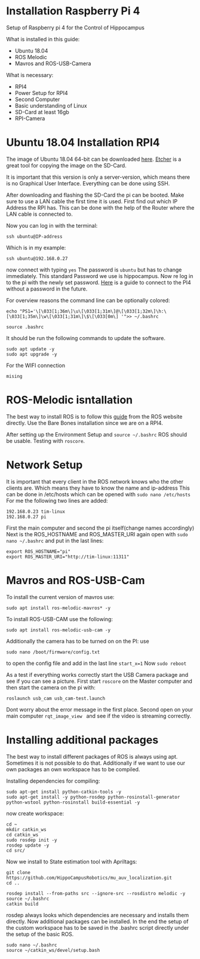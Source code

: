 # Installation Raspberry Pi 4 

Setup of Raspberry pi 4 for the Control of Hippocampus

What is installed in this guide:
* Ubuntu 18.04
* ROS Melodic
* Mavros and ROS-USB-Camera


What is necessary:
* RPI4
* Power Setup for RPI4
* Second Computer
* Basic understanding of Linux
* SD-Card at least 16gb
* RPI-Camera

# Ubuntu 18.04 Installation RPI4
The image of Ubuntu 18.04 64-bit can be downloaded [here](https://ubuntu.com/download/raspberry-pi).
[Etcher](https://www.balena.io/etcher/) is a great tool for copying the image on the SD-Card.

It is important that this version is only a server-version, which means there is no Graphical User Interface. Everything can be done using SSH.

After downloading and flashing the SD-Card the pi can be booted. Make sure to use a LAN cable the first time it is used.
First find out which IP Address the RPI has. This can be done with the help of the Router where the LAN cable is connected to.

Now you can log in with the terminal:

`ssh ubuntu@IP-address`

Which is in my example:

`ssh ubuntu@192.168.0.27`

now connect with typing `yes`
The password is `ubuntu` but has to change immediately. This standard Password we use is hippocampus.
Now re log in to the pi with the newly set password.
[Here](https://serverfault.com/questions/241588/how-to-automate-ssh-login-with-password) is a guide to connect to the PI4 without a password in the future. 

For overview reasons the command line can be optionally colored:

```
echo "PS1='\[\033[1;36m\]\u\[\033[1;31m\]@\[\033[1;32m\]\h:\[\033[1;35m\]\w\[\033[1;31m\]\$\[\033[0m\] '">> ~/.bashrc

source .bashrc
```

It should be run the following commands to update the software.

```
sudo apt update -y 
sudo apt upgrade -y
```


For the WIFI connection 
```
mising
```

# ROS-Melodic isntallation
The best way to install ROS is to follow this [guide](http://wiki.ros.org/melodic/Installation/Ubuntu) from the ROS website directly.
Use the Bare Bones installation since we are on a RPI4.

After setting up the Environment Setup and `source ~/.bashrc` ROS should be usable. Testing with `roscore`.


# Network Setup
It is important that every client in the ROS network knows who the other clients are. Which means they have to know the name and ip-address
This can be done in /etc/hosts which can be opened with `sudo nano /etc/hosts`
For me the following two lines are added:
```
192.168.0.23 tim-linux
192.168.0.27 pi
```
First the main computer and second the pi itself(change names accordingly)
Next is the ROS_HOSTNAME and ROS_MASTER_URI again open with `sudo nano ~/.bashrc` and put in the last lines:
```
export ROS_HOSTNAME="pi"
export ROS_MASTER_URI="http://tim-linux:11311"
```
# Mavros and ROS-USB-Cam
To install the current version of mavros use:
```
sudo apt install ros-melodic-mavros* -y
```
To install ROS-USB-CAM use the following:
```
sudo apt install ros-melodic-usb-cam -y  
```

Additionally the camera has to be turned on on the PI:
use 
```
sudo nano /boot/firmware/config.txt
```
to open the config file and add in the last line `start_x=1`
Now `sudo reboot`

As a test if everything works correctly start the USB Camera package and see if you can see a picture.
First start `roscore` on the Master computer and then start the camera on the pi with:
```
roslaunch usb_cam usb_cam-test.launch
```
Dont worry about the error message in the first place.
Second open on your main computer `rqt_image_view ` and see if the video is streaming correctly.


# Installing additional packages
The best way to install different packages of ROS is always using apt. 
Sometimes it is not possible to do that. Additionally if we want to use our own packages an own workspace has to be compiled. 

Installing dependencies for compiling:

```
sudo apt-get install python-catkin-tools -y
sudo apt-get install -y python-rosdep python-rosinstall-generator python-wstool python-rosinstall build-essential -y
```
now create workspace:

```
cd ~
mkdir catkin_ws
cd catkin_ws
sudo rosdep init -y
rosdep update -y
cd src/
```
Now we install to State estimation tool with Apriltags:
```
git clone https://github.com/HippoCampusRobotics/mu_auv_localization.git
cd ..

rosdep install --from-paths src --ignore-src --rosdistro melodic -y
source ~/.bashrc
catkin build
```
rosdep always looks which dependencies are necessary and installs them directly.
Now additional packages can be installed. 
In the end the setup of the custom workspace has to be saved in the .bashrc script directly under the setup of the basic ROS.
```
sudo nano ~/.bashrc
source ~/catkin_ws/devel/setup.bash
```

